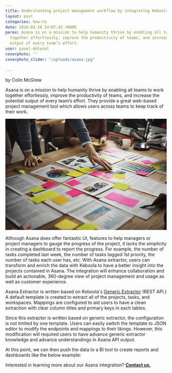 ```yaml
---
title: Understanding project management workflow by integrating Keboola + Asana
layout: post
categories: how-to
date: 2018-03-28 14:07:43 +0000
perex: Asana is on a mission to help humanity thrive by enabling all teams to work
  together effortlessly, improve the productivity of teams, and increase the potential
  output of every team’s effort.
user: pavel-dolezal
coverphoto: ''
coverphoto_slider: "/uploads/asana.jpg"

---
```

by Colin McGrew

Asana is on a mission to help humanity thrive by enabling all teams to work together effortlessly, improve the productivity of teams, and increase the potential output of every team’s effort. They provide a great web-based project management tool which allows users across teams to keep track of their work.

![](/uploads/asanaArticle.jpg)

Although Asana does offer fantastic UI, features to help managers or project managers to gauge the progress of the project, it lacks the simplicity in creating a dashboard to report the progress. For example, the number of tasks completed last week, the number of tasks tagged 1st priority, the number of tasks each user has, etc. With Asana extractor, users can transform and enrich the data with Keboola to have a better insight into the projects contained in Asana. The integration will enhance collaboration and build an actionable, 360-degree view of project management and usage as well as customer experience.

Asana Extractor is written based on Keboola's [Generic Extractor](https://developers.keboola.com/extend/generic-extractor/) (REST API.) A default template is created to extract all of the projects, tasks, and workspaces. Mappings are configured to aid users to have a clean extraction with clear column titles and primary keys in each tables.

Since this extractor is written based on generic extractor, the configuration is not limited by one template. Users can easily switch the template to JSON editor to modify the endpoints and mappings to their likings. However, this modification will required users to have advance generic extractor knowledge and advance understandings in Asana API output.

At this point, we can then push the data to a BI tool to create reports and dashboards like the below example:

Interested in learning more about our Asana integration? [**Contact us.**](https://www.keboola.com/contact)